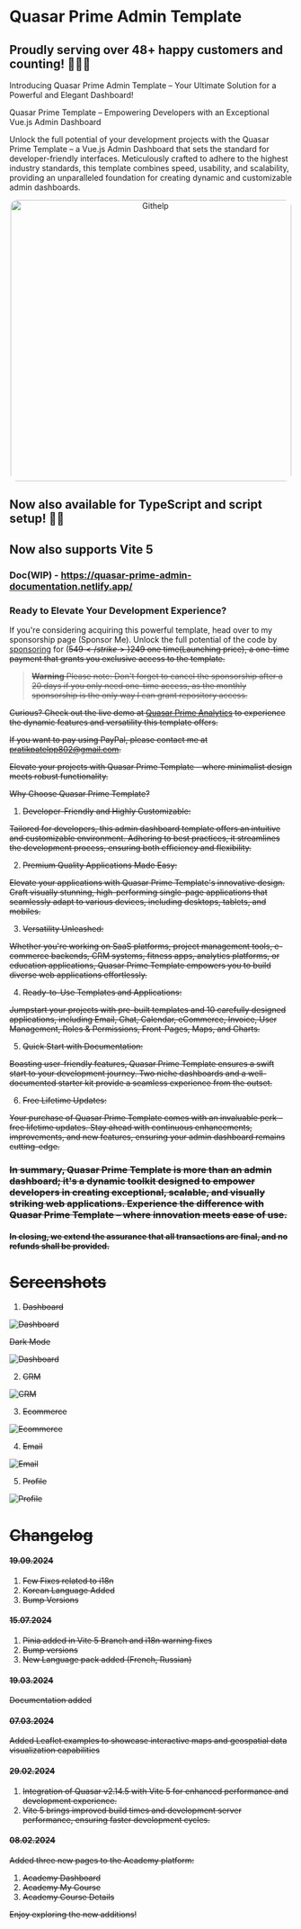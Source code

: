 # Quasar Prime Admin Template


## Proudly serving over 48+ happy customers and counting! 🚀🚀🚀

Introducing Quasar Prime Admin Template – Your Ultimate Solution for a Powerful and Elegant Dashboard!

Quasar Prime Template – Empowering Developers with an Exceptional Vue.js Admin Dashboard

Unlock the full potential of your development projects with the Quasar Prime Template – a Vue.js Admin Dashboard that
sets the standard for developer-friendly interfaces. Meticulously crafted to adhere to the highest industry standards,
this template combines speed, usability, and scalability, providing an unparalleled foundation for creating dynamic and
customizable admin dashboards.


<p align="center">
    <img src="images/PageSpeedInsights.png" alt="Githelp" width="500" style="border-radius: 12px"/>
</p>

## Now also available for TypeScript and script setup! 🚀🚀
## Now also supports Vite 5

### Doc(WIP) -  https://quasar-prime-admin-documentation.netlify.app/

### Ready to Elevate Your Development Experience?

If you're considering acquiring this powerful template, head over to my sponsorship page (Sponsor Me). Unlock the full
potential of the code by [sponsoring](https://github.com/sponsors/pratik227) for (<strike>$549</strike>)$249 one time(Launching price), a one-time payment that
grants you exclusive access to the
template.

> **Warning**
Please note: Don't forget to cancel the sponsorship after a 20 days if you only need one-time access, as the monthly sponsorship is the only way I can grant repository access.

Curious? Check out the live demo at [Quasar Prime Analytics](https://quasar-prime-admin-template.netlify.app/analytics)
to experience the dynamic features and versatility this
template offers.

If you want to pay using PayPal, please contact me at pratikpatelpp802@gmail.com.

Elevate your projects with Quasar Prime Template – where minimalist design meets robust functionality.

Why Choose Quasar Prime Template?

1. Developer-Friendly and Highly Customizable:

Tailored for developers, this admin dashboard template offers an intuitive and customizable environment. Adhering to
best practices, it streamlines the development process, ensuring both efficiency and flexibility.

2. Premium Quality Applications Made Easy:

Elevate your applications with Quasar Prime Template's innovative design. Craft visually stunning, high-performing
single-page applications that seamlessly adapt to various devices, including desktops, tablets, and mobiles.

3. Versatility Unleashed:

Whether you're working on SaaS platforms, project management tools, e-commerce backends, CRM systems, fitness apps,
analytics platforms, or education applications, Quasar Prime Template empowers you to build diverse web applications
effortlessly.

4. Ready-to-Use Templates and Applications:

Jumpstart your projects with pre-built templates and 10 carefully designed applications, including Email, Chat,
Calendar, eCommerce, Invoice, User Management, Roles & Permissions, Front-Pages, Maps, and Charts.

5. Quick Start with Documentation:

Boasting user-friendly features, Quasar Prime Template ensures a swift start to your development journey. Two niche
dashboards and a well-documented starter kit provide a seamless experience from the outset.

6. Free Lifetime Updates:

Your purchase of Quasar Prime Template comes with an invaluable perk – free lifetime updates. Stay ahead with continuous
enhancements, improvements, and new features, ensuring your admin dashboard remains cutting-edge.

### In summary, Quasar Prime Template is more than an admin dashboard; it's a dynamic toolkit designed to empower developers in creating exceptional, scalable, and visually striking web applications. Experience the difference with Quasar Prime Template – where innovation meets ease of use.

#### In closing, we extend the assurance that all transactions are final, and no refunds shall be provided.

# Screenshots

1. Dashboard

![Dashboard](images/Dashboard.png)

Dark Mode

![Dashboard](images/Dark_Dashboard.png)

2. CRM

![CRM](images/CRM.png)

3. Ecommerce

![Ecommerce](images/ECommerce.png)

4. Email

![Email](images/Mail.png)

5. Profile

![Profile](images/Profile.png)

# Changelog

#### 19.09.2024

1. Few Fixes related to i18n
2. Korean Language Added
3. Bump Versions

#### 15.07.2024

1. Pinia added in Vite 5 Branch and i18n warning fixes
2. Bump versions
3. New Language pack added (French, Russian)

#### 19.03.2024

Documentation added

#### 07.03.2024

Added Leaflet examples to showcase interactive maps and geospatial data visualization capabilities

#### 29.02.2024

1. Integration of Quasar v2.14.5 with Vite 5 for enhanced performance and development experience.
2. Vite 5 brings improved build times and development server performance, ensuring faster development cycles.

#### 08.02.2024

Added three new pages to the Academy platform:

1. Academy Dashboard
2. Academy My Course
3. Academy Course Details

Enjoy exploring the new additions!



